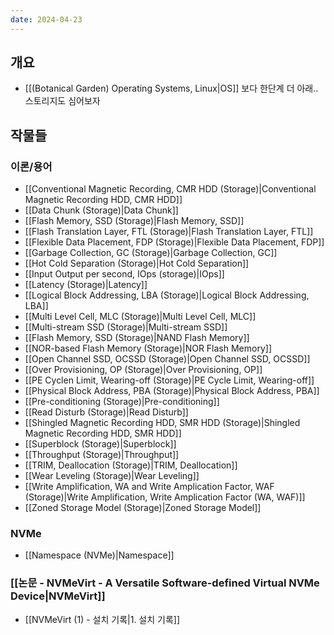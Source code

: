 ```yaml
---
date: 2024-04-23
---
```

## 개요

- [[(Botanical Garden) Operating Systems, Linux|OS]] 보다 한단계 더 아래.. 스토리지도 심어보자

## 작물들

### 이론/용어

- [[Conventional Magnetic Recording, CMR HDD (Storage)|Conventional Magnetic Recording HDD, CMR HDD]]
- [[Data Chunk (Storage)|Data Chunk]]
- [[Flash Memory, SSD (Storage)|Flash Memory, SSD]]
- [[Flash Translation Layer, FTL (Storage)|Flash Translation Layer, FTL]]
- [[Flexible Data Placement, FDP (Storage)|Flexible Data Placement, FDP]]
- [[Garbage Collection, GC (Storage)|Garbage Collection, GC]]
- [[Hot Cold Separation (Storage)|Hot Cold Separation]]
- [[Input Output per second, IOps (storage)|IOps]]
- [[Latency (Storage)|Latency]]
- [[Logical Block Addressing, LBA (Storage)|Logical Block Addressing, LBA]]
- [[Multi Level Cell, MLC (Storage)|Multi Level Cell, MLC]]
- [[Multi-stream SSD (Storage)|Multi-stream SSD]]
- [[Flash Memory, SSD (Storage)|NAND Flash Memory]]
- [[NOR-based Flash Memory (Storage)|NOR Flash Memory]]
- [[Open Channel SSD, OCSSD (Storage)|Open Channel SSD, OCSSD]]
- [[Over Provisioning, OP (Storage)|Over Provisioning, OP]]
- [[PE Cyclen Limit, Wearing-off (Storage)|PE Cycle Limit, Wearing-off]]
- [[Physical Block Address, PBA (Storage)|Physical Block Address, PBA]]
- [[Pre-conditioning (Storage)|Pre-conditioning]]
- [[Read Disturb (Storage)|Read Disturb]]
- [[Shingled Magnetic Recording HDD, SMR HDD (Storage)|Shingled Magnetic Recording HDD, SMR HDD]]
- [[Superblock (Storage)|Superblock]]
- [[Throughput (Storage)|Throughput]]
- [[TRIM, Deallocation (Storage)|TRIM, Deallocation]]
- [[Wear Leveling (Storage)|Wear Leveling]]
- [[Write Amplification, WA and Write Amplication Factor, WAF (Storage)|Write Amplification, Write Amplication Factor (WA, WAF)]]
- [[Zoned Storage Model (Storage)|Zoned Storage Model]]

### NVMe

- [[Namespace (NVMe)|Namespace]]

### [[논문 - NVMeVirt - A Versatile Software-defined Virtual NVMe Device|NVMeVirt]]

- [[NVMeVirt (1) - 설치 기록|1. 설치 기록]]